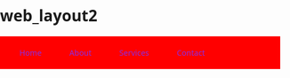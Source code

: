 # web_layout2<!DOCTYPE html>
<html lang="en">
<head>
    <meta charset="UTF-8">
    <meta name="viewport" content="width=device-width, initial-scale=1.0">
    <title>Simple Web Layout</title>
    <style>
        body {
            font-family: 'Segoe UI', Tahoma, Geneva, Verdana, sans-serif;
            margin: 0;
            padding: 0;
        }
        .nav-bar {
            background-color: red;
            display: flex;
            padding: 10px 20px;
        }
        .nav-item {
            position: relative;
            margin-right: 20px;
        }
        .nav-item a {
            color: blueviolet;
            text-decoration: none;
            padding: 10px 15px;
            display: block;
        }
        .nav-item a:hover {
            background-color: whitesmoke;
        }
        .dropdown, .sub-dropdown {
            display: none;
            position: absolute;
            background-color: red;
            min-width: 160px;
            top: 100%;
            left: 0;
            z-index: 1;
        }
        .dropdown a, .sub-dropdown a {
            padding: 10px 15px;
        }
        .nav-item:hover .dropdown {
            display: block;
        }
        .dropdown-item:hover .sub-dropdown {
            display: block;
            left: 100%;
            top: 0;
        }
    </style>
</head>
<body>
    <nav class="nav-bar">
        <div class="nav-item"><a href="#">Home</a></div>
        <div class="nav-item"><a href="#">About</a></div>
        <div class="nav-item">
            <a href="#">Services</a>
            <div class="dropdown">
                <a href="#">Web Design</a>
                <div class="dropdown-item">
                    <a href="#">Development</a>
                    <div class="sub-dropdown">
                        <a href="#">Frontend</a>
                        <a href="#">Backend</a>
                    </div>
                </div>
                <a href="#">SEO</a>
                <a href="#">Marketing</a>
            </div>
        </div>
        <div class="nav-item"><a href="#">Contact</a></div>
    </nav>
</body>
</html>



